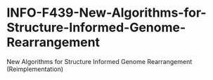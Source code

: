 # INFO-F439-New-Algorithms-for-Structure-Informed-Genome-Rearrangement
New Algorithms for Structure Informed Genome Rearrangement (Reimplementation)
